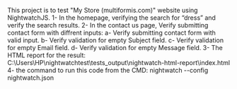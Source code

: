 This project is to test "My Store (multiformis.com)" website using NightwatchJS.
1- In the homepage, verifying the search for “dress” and verify the search results.
2- In the contact us page, Verify submitting contact form with diffrent inputs:
      a- Verify submitting contact form with valid input.
      b- Verify validation for empty Subject field.
      c- Verify validation for empty Email field.
      d- Verify validation for empty Message field.
3- The HTML report for the result: C:\Users\HP\nightwatchtest\tests_output\nightwatch-html-report\index.html
4- the command to run this code from the CMD: nightwatch --config nightwatch.json
